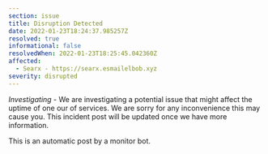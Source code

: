 ```yaml
---
section: issue
title: Disruption Detected
date: 2022-01-23T18:24:37.985257Z
resolved: true
informational: false
resolvedWhen: 2022-01-23T18:25:45.042360Z
affected:
  - Searx - https://searx.esmailelbob.xyz
severity: disrupted
---
```

*Investigating* - We are investigating a potential issue that might affect the uptime of one our of services. We are sorry for any inconvenience this may cause you. This incident post will be updated once we have more information.

This is an automatic post by a monitor bot.
        